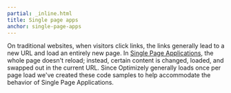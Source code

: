 ```yaml
---
partial: _inline.html
title: Single page apps
anchor: single-page-apps
---
```

On traditional websites, when visitors click links, the links generally lead to a new URL and load an entirely new page. In [Single Page Applications](https://help.optimizely.com/hc/en-us/articles/203326524-AngularJS-Backbone-js-React-and-other-Single-Page-Applications), the whole page doesn't reload; instead, certain content is changed, loaded, and swapped out in the current URL. Since Optimizely generally loads once per page load we've created these code samples to help accommodate the behavior of Single Page Applications.
